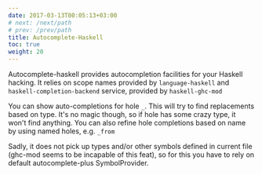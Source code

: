 ```yaml
---
date: 2017-03-13T00:05:13+03:00
# next: /next/path
# prev: /prev/path
title: Autocomplete-Haskell
toc: true
weight: 20
---
```


Autocomplete-haskell provides autocompletion facilities for your Haskell
hacking.
It relies on scope names provided by `language-haskell` and `haskell-completion-backend` service, provided by `haskell-ghc-mod`

You can show auto-completions for hole `_`. This will try to find replacements
based on type. It's no magic though, so if hole has some crazy type, it won't
find anything. You can also refine hole completions based on name by using named holes, e.g. `_from`

Sadly, it does not pick up types and/or other symbols defined in current file
(ghc-mod seems to be incapable of this feat), so for this you have to rely on
default autocomplete-plus SymbolProvider.
